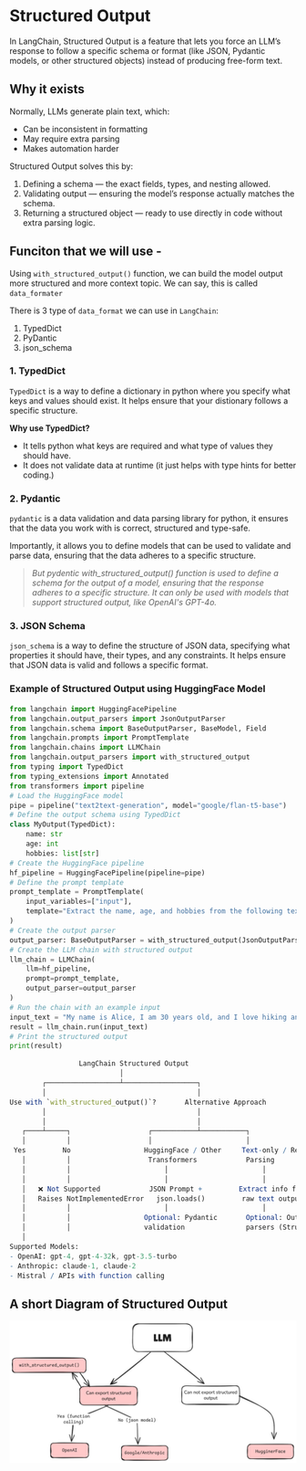 # Structured Output

In LangChain, Structured Output is a feature that lets you force an LLM’s response to follow a specific schema or format (like JSON, Pydantic models, or other structured objects) instead of producing free-form text.

## Why it exists
Normally, LLMs generate plain text, which:
* Can be inconsistent in formatting
* May require extra parsing
* Makes automation harder

Structured Output solves this by:
1. Defining a schema — the exact fields, types, and nesting allowed.
2. Validating output — ensuring the model’s response actually matches the schema.
3. Returning a structured object — ready to use directly in code without extra parsing logic.


## Funciton that we will use - 
Using ```with_structured_output()``` function, we can build the model output more structured and more context topic. We can say, this is called ```data_formater```

There is 3 type of ```data_format``` we can use in  ```LangChain```:
1. TypedDict
2. PyDantic
3. json_schema

### **1. TypedDict**
```TypedDict``` is a way to define a dictionary in python where you specify what keys and values should exist. It helps ensure that your distionary follows a specific structure. 

**Why use TypedDict?**
* It tells python what keys are required and what type of values they should have.
* It does not validate data at runtime (it just helps with type hints for better coding.)


### **2. Pydantic**
```pydantic``` is a data validation and data parsing library for python, it ensures that the data you work with is correct, structured and type-safe.

Importantly, it allows you to define models that can be used to validate and parse data, ensuring that the data adheres to a specific structure.
> *But pydentic with_structured_output() function is used to define a schema for the output of a model, ensuring that the response adheres to a specific structure. It can only be used with models that support structured output, like OpenAI's GPT-4o.*

### **3. JSON Schema**
```json_schema``` is a way to define the structure of JSON data, specifying what properties it should have, their types, and any constraints. 
It helps ensure that JSON data is valid and follows a specific format.

### **Example of Structured Output using HuggingFace Model**
```python
from langchain import HuggingFacePipeline
from langchain.output_parsers import JsonOutputParser
from langchain.schema import BaseOutputParser, BaseModel, Field
from langchain.prompts import PromptTemplate
from langchain.chains import LLMChain
from langchain.output_parsers import with_structured_output
from typing import TypedDict
from typing_extensions import Annotated
from transformers import pipeline
# Load the HuggingFace model
pipe = pipeline("text2text-generation", model="google/flan-t5-base")
# Define the output schema using TypedDict
class MyOutput(TypedDict):
    name: str
    age: int
    hobbies: list[str]
# Create the HuggingFace pipeline
hf_pipeline = HuggingFacePipeline(pipeline=pipe)
# Define the prompt template
prompt_template = PromptTemplate(
    input_variables=["input"],
    template="Extract the name, age, and hobbies from the following text: {input}"
)
# Create the output parser
output_parser: BaseOutputParser = with_structured_output(JsonOutputParser(pydantic_object=MyOutput))
# Create the LLM chain with structured output
llm_chain = LLMChain(
    llm=hf_pipeline,
    prompt=prompt_template,
    output_parser=output_parser
)
# Run the chain with an example input
input_text = "My name is Alice, I am 30 years old, and I love hiking and reading."
result = llm_chain.run(input_text)
# Print the structured output
print(result)
```
```mathematica
                 LangChain Structured Output
                           │
        ┌──────────────────┴──────────────────┐
        │                                     │
Use with `with_structured_output()`?       Alternative Approach
        │                                     │
        │                                     │
   ┌────┴─────┐                   ┌───────────┴───────────┐
   │          │                   │                       │
 Yes         No                  HuggingFace / Other     Text-only / Regex
   │          │                   Transformers            Parsing
   │          │                       │                       │
   │          │                       │                       │
   │   ❌ Not Supported            JSON Prompt +         Extract info from
   │   Raises NotImplementedError   json.loads()         raw text output
   │          │                       │                       │
   │          │                  Optional: Pydantic       Optional: Output
   │          │                  validation               parsers (StructuredOutputParser)
   │
Supported Models:
- OpenAI: gpt-4, gpt-4-32k, gpt-3.5-turbo
- Anthropic: claude-1, claude-2
- Mistral / APIs with function calling
```

## A short Diagram of Structured Output
![Image](llm_image_mahfuz_raihan.jpeg)
